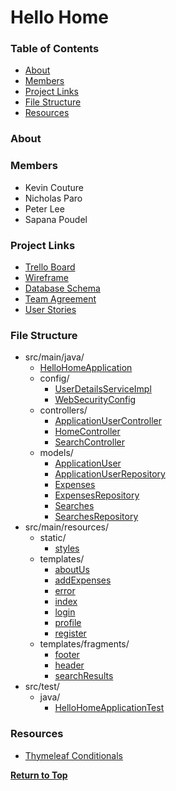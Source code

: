 # Hello Home <a name="top"></a>

### Table of Contents
* [About](#about)
* [Members](#members)
* [Project Links](#pLinks)
* [File Structure](#files)
* [Resources](#resources)

### About <a name="about"></a>


### Members <a name="members"></a>
* Kevin Couture
* Nicholas Paro
* Peter Lee
* Sapana Poudel

### Project Links <a name="pLinks"></a>
* [Trello Board](https://trello.com/b/FJsnmXIV/kenipesa)
* [Wireframe](https://app.moqups.com/RQTQyO8RUn/view/page/ad64222d5)
* [Database Schema](./project-link-files/HelloHome.pdf)
* [Team Agreement](./project-link-files/team-agreement.md)
* [User Stories](./project-link-files/user-stories.md)

### File Structure <a name="files"></a>
* src/main/java/
    * [HelloHomeApplication](./src/main/java/com/kenipesa/helloHome/HelloHomeApplication.java)
    * config/
      * [UserDetailsServiceImpl](./src/main/java/com/kenipesa/helloHome/config/UserDetailsServiceImpl.java)
      * [WebSecurityConfig](./src/main/java/com/kenipesa/helloHome/config/WebSecurityConfig.java)
    * controllers/
      * [ApplicationUserController](./src/main/java/com/kenipesa/helloHome/controllers/ApplicationUserController.java)
      * [HomeController](./src/main/java/com/kenipesa/helloHome/controllers/HomeController.java)
      * [SearchController](./src/main/java/com/kenipesa/helloHome/controllers/SearchController.java)
    * models/
      * [ApplicationUser](./src/main/java/com/kenipesa/helloHome/models/ApplicationUser.java)
      * [ApplicationUserRepository](./src/main/java/com/kenipesa/helloHome/models/ApplicationUserRepository.java)
      * [Expenses](./src/main/java/com/kenipesa/helloHome/models/Expenses.java)
      * [ExpensesRepository](./src/main/java/com/kenipesa/helloHome/models/ExpensesRepository.java)
      * [Searches](./src/main/java/com/kenipesa/helloHome/models/Searches.java)
      * [SearchesRepository](./src/main/java/com/kenipesa/helloHome/models/SearchesRepository.java)
* src/main/resources/
    * static/
      * [styles](./src/main/resources/static/styles.css)
    * templates/
      * [aboutUs](./src/main/resources/templates/aboutUs.html)
      * [addExpenses](./src/main/resources/templates/addExpenses.html)
      * [error](./src/main/resources/templates/error.html)
      * [index](./src/main/resources/templates/index.html)
      * [login](./src/main/resources/templates/login.html)
      * [profile](./src/main/resources/templates/profile.html)
      * [register](./src/main/resources/templates/register.html)
    * templates/fragments/
      * [footer](./src/main/resources/templates/fragments/footer.html)
      * [header](./src/main/resources/templates/fragments/header.html)
      * [searchResults](./src/main/resources/templates/fragments/searchResults.html)
* src/test/
  * java/
    * [HelloHomeApplicationTest](./src/test/java/com/kenipesa/helloHome/HelloHomeApplicationTest.java)

### Resources <a name="resources"></a>
* [Thymeleaf Conditionals](https://www.baeldung.com/spring-thymeleaf-conditionals)

**[Return to Top](#top)**
